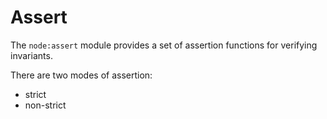 # Assert

The `node:assert` module provides a set of assertion functions for verifying
invariants.

There are two modes of assertion:

- strict
- non-strict